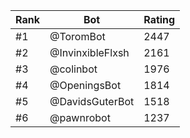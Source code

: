 Rank|Bot|Rating
---|---|---
#1|@ToromBot|2447
#2|@InvinxibleFlxsh|2161
#3|@colinbot|1976
#4|@OpeningsBot|1814
#5|@DavidsGuterBot|1518
#6|@pawnrobot|1237
